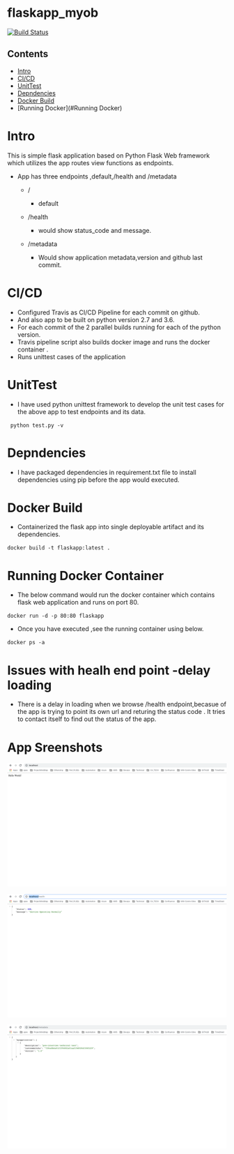 # flaskapp_myob

[![Build Status](https://travis-ci.org/maheshmarri/flaskapp_myob.svg?branch=master)](https://travis-ci.org/maheshmarri/flaskapp_myob)

## Contents
- [Intro](#Intro)
- [CI/CD ](#CI/CD)
- [UnitTest](#UnitTest)
- [Depndencies](#Depndencies)
- [Docker Build](#analysis-reports-and-slides)
- [Running Docker](#Running Docker)

# Intro
This is simple flask application based on Python Flask Web framework which utilizes 
the app routes view functions as endpoints.

- App has three endpoints ,default,/health and /metadata
    - /
        - default
    - /health
        - would show status_code and message. 
    
    - /metadata 
        - Would show application metadata,version  and github last commit.  


# CI/CD 
 - Configured Travis as CI/CD Pipeline for each commit on github. 
 - And also app to be built on python version 2.7 and 3.6.
 - For each commit of the 2 parallel builds running for each of the python version.
 - Travis pipeline script also builds docker image and runs the docker container .
 - Runs unittest cases of the application

# UnitTest

 - I have used python unittest framework to develop the unit test cases for the above app to test 
endpoints and its data.

```shell
 python test.py -v
 ```


# Depndencies
 - I have packaged dependencies in requirement.txt file to install dependencies using pip before the app would
executed.


# Docker Build

 - Containerized the flask app into single deployable artifact and its dependencies.

 ```shell 
 docker build -t flaskapp:latest .
 ```

# Running Docker Container

 - The below command would run the docker container which contains flask web application and runs on port 80.

 ```shell
 docker run -d -p 80:80 flaskapp
 ```

 - Once you have executed ,see the running container using below.

 ```shell
 docker ps -a
 ```

# Issues with healh end point -delay loading

 - There is a delay in loading when we browse /health endpoint,becasue of the app is trying to point its own url and returing
the status code . It tries to contact itself to find out the status of the app. 


# App Sreenshots

![Screenshot](default.png) 

![Screenshot](health.png) 

![Screenshot](metadata.png) 